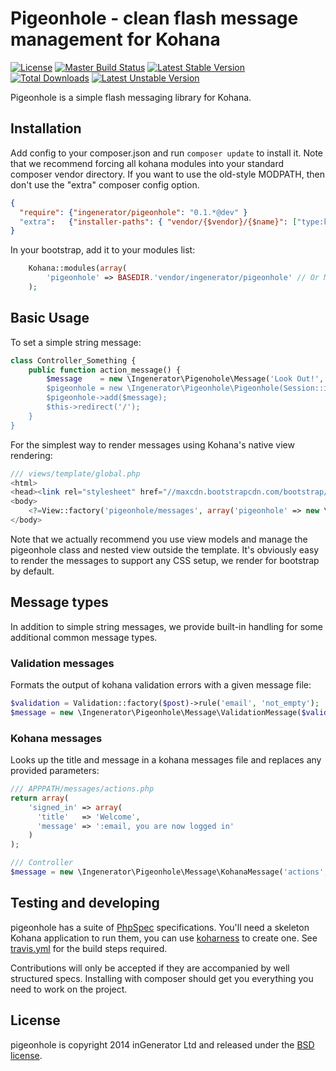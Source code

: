 # Pigeonhole - clean flash message management for Kohana

[![License](https://poser.pugx.org/ingenerator/pigeonhole/license.svg)](https://packagist.org/packages/ingenerator/pigeonhole)
[![Master Build Status](https://travis-ci.org/ingenerator/pigeonhole.png?branch=master)](https://travis-ci.org/ingenerator/pigeonhole)
[![Latest Stable Version](https://poser.pugx.org/ingenerator/pigeonhole/v/stable.svg)](https://packagist.org/packages/ingenerator/pigeonhole)
[![Total Downloads](https://poser.pugx.org/ingenerator/pigeonhole/downloads.svg)](https://packagist.org/packages/ingenerator/pigeonhole)
[![Latest Unstable Version](https://poser.pugx.org/ingenerator/pigeonhole/v/unstable.svg)](https://packagist.org/packages/ingenerator/pigeonhole)

Pigeonhole is a simple flash messaging library for Kohana.

## Installation

Add config to your composer.json and run `composer update` to install it. Note that we recommend forcing all
kohana modules into your standard composer vendor directory. If you want to use the old-style MODPATH, then
don't use the "extra" composer config option.

```json
{
  "require": {"ingenerator/pigeonhole": "0.1.*@dev" }
  "extra":   {"installer-paths": { "vendor/{$vendor}/{$name}": ["type:kohana-module"] }}
}
```

In your bootstrap, add it to your modules list:
```php
    Kohana::modules(array(
        'pigeonhole' => BASEDIR.'vendor/ingenerator/pigeonhole' // Or MODPATH.'pigeonhole' if using old-style kohana paths
    );
```

## Basic Usage

To set a simple string message:

```php
class Controller_Something {
    public function action_message() {
        $message    = new \Ingenerator\Pigenohole\Message('Look Out!', 'There's a monster behind you', \Ingenerator\Pigeonhole\Message::DANGER);
        $pigeonhole = new \Ingenerator\Pigeonhole\Pigeonhole(Session::instance());
        $pigeonhole->add($message);
        $this->redirect('/');
    }
}
```

For the simplest way to render messages using Kohana's native view rendering:
```php
/// views/template/global.php
<html>
<head><link rel="stylesheet" href="//maxcdn.bootstrapcdn.com/bootstrap/3.2.0/css/bootstrap.min.css"></head>
<body>
    <?=View::factory('pigeonhole/messages', array('pigeonhole' => new \Ingenerator\Pigeonhole\Pigeonhole(Session::instance())))->render();?>
</body>
```

Note that we actually recommend you use view models and manage the pigeonhole class and nested view outside the template.
It's obviously easy to render the messages to support any CSS setup, we render for bootstrap by default.

## Message types

In addition to simple string messages, we provide built-in handling for some additional common message types.

### Validation messages

Formats the output of kohana validation errors with a given message file:

```php
$validation = Validation::factory($post)->rule('email', 'not_empty');
$message = new \Ingenerator\Pigeonhole\Message\ValidationMessage($validation, 'forms/login');
```

### Kohana messages

Looks up the title and message in a kohana messages file and replaces any provided parameters:

```php
/// APPPATH/messages/actions.php
return array(
    'signed_in' => array(
      'title'   => 'Welcome',
      'message' => ':email, you are now logged in'
    )
);

/// Controller
$message = new \Ingenerator\Pigeonhole\Message\KohanaMessage('actions', 'signed_in', array(':email' => $email), \Ingenerator\Pigeonhole\Message::SUCCESS);
```

## Testing and developing

pigeonhole has a suite of [PhpSpec](http://phpspec.net) specifications. You'll need a skeleton Kohana application to 
run them, you can use [koharness](https://github.com/ingenerator/koharness) to create one. See [travis.yml](travis.yml) for 
the build steps required.

Contributions will only be accepted if they are accompanied by well structured specs. Installing with composer should
get you everything you need to work on the project.

## License

pigeonhole is copyright 2014 inGenerator Ltd and released under the [BSD license](LICENSE).
